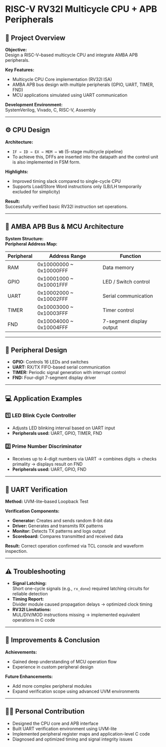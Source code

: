 # RISC-V RV32I Multicycle CPU + APB Peripherals

## 📌 Project Overview
**Objective:**  
Design a RISC-V–based multicycle CPU and integrate AMBA APB peripherals.

**Key Features:**
- Multicycle CPU Core implementation (RV32I ISA)
- AMBA APB bus design with multiple peripherals (GPIO, UART, TIMER, FND)
- MCU applications simulated using UART communication

**Development Environment:**  
SystemVerilog, Vivado, C, RISC-V, Assembly

---

## ⚙️ CPU Design

**Architecture:**  
- `IF → ID → EX → MEM → WB` (5-stage multicycle pipeline)
- To achieve this, DFFs are inserted into the datapath and the control unit is also implemented in FSM form.

**Highlights:**
- Improved timing slack compared to single-cycle CPU
- Supports Load/Store Word instructions only (LB/LH temporarily excluded for simplicity)

**Result:**  
Successfully verified basic RV32I instruction set operations.

---

## 🔗 AMBA APB Bus & MCU Architecture

**System Structure:**  
**Peripheral Address Map:**

| Peripheral | Address Range           | Function                     |
|------------|------------------------|-------------------------------|
| RAM        | 0x10000000 ~ 0x10000FFF | Data memory                  |
| GPIO       | 0x10001000 ~ 0x10001FFF | LED / Switch control         |
| UART       | 0x10002000 ~ 0x10002FFF | Serial communication         |
| TIMER      | 0x10003000 ~ 0x10003FFF | Timer control                |
| FND        | 0x10004000 ~ 0x10004FFF | 7-segment display output     |

---

## 🧩 Peripheral Design

- **GPIO:** Controls 16 LEDs and switches  
- **UART:** RX/TX FIFO-based serial communication  
- **TIMER:** Periodic signal generation with interrupt control  
- **FND:** Four-digit 7-segment display driver  

---

## 💻 Application Examples

### 1️⃣ LED Blink Cycle Controller
- Adjusts LED blinking interval based on UART input  
- **Peripherals used:** UART, GPIO, TIMER, FND  

### 2️⃣ Prime Number Discriminator
- Receives up to 4-digit numbers via UART → combines digits → checks primality → displays result on FND  
- **Peripherals used:** UART, GPIO, FND  

---

## 🧪 UART Verification

**Method:** UVM-lite–based Loopback Test  

**Verification Components:**
- **Generator:** Creates and sends random 8-bit data  
- **Driver:** Generates and transmits RX patterns  
- **Monitor:** Detects TX patterns and logs output  
- **Scoreboard:** Compares transmitted and received data  

**Result:** Correct operation confirmed via TCL console and waveform inspection.

---

## ⚠️ Troubleshooting

- **Signal Latching:**  
  Short one-cycle signals (e.g., `rx_done`) required latching circuits for reliable detection
- **Timing Report:**  
  Divider module caused propagation delays → optimized clock timing
- **RV32I Limitations:**  
  MUL/DIV/MOD instructions missing → implemented equivalent operations in C code

---

## 🚀 Improvements & Conclusion

**Achievements:**
- Gained deep understanding of MCU operation flow
- Experience in custom peripheral design

**Future Enhancements:**
- Add more complex peripheral modules
- Expand verification scope using advanced UVM environments

---

## 🙋‍♂️ Personal Contribution

- Designed the CPU core and APB interface  
- Built UART verification environment using UVM-lite  
- Implemented peripheral register maps and application-level C code  
- Diagnosed and optimized timing and signal integrity issues


